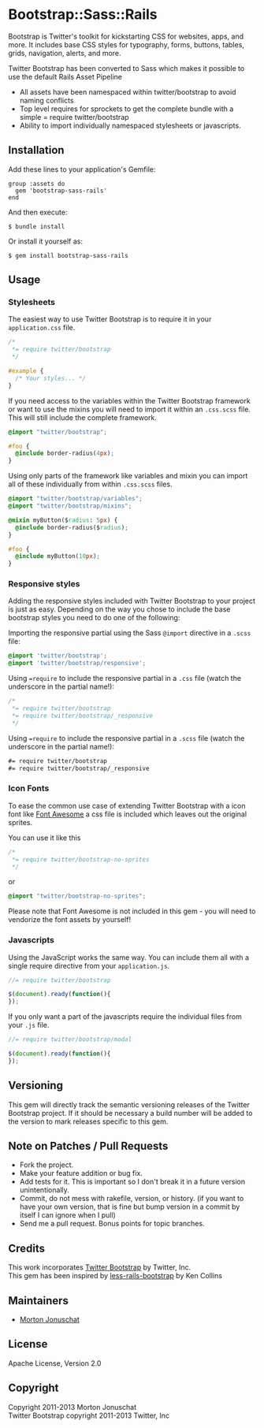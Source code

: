 # Bootstrap::Sass::Rails

Bootstrap is Twitter's toolkit for kickstarting CSS for websites, apps, and more.
It includes base CSS styles for typography, forms, buttons, tables, grids, navigation, alerts, and more.

Twitter Bootstrap has been converted to Sass which makes it possible to use the default Rails Asset Pipeline

* All assets have been namespaced within twitter/bootstrap to avoid naming conflicts
* Top level requires for sprockets to get the complete bundle with a
  simple = require twitter/bootstrap
* Ability to import individually namespaced stylesheets or javascripts.

## Installation

Add these lines to your application's Gemfile:

    group :assets do
      gem 'bootstrap-sass-rails'
    end

And then execute:

    $ bundle install

Or install it yourself as:

    $ gem install bootstrap-sass-rails

## Usage

### Stylesheets

The easiest way to use Twitter Bootstrap is to require it in your `application.css` file.

```css
/*
 *= require twitter/bootstrap
 */

#example {
  /* Your styles... */
}
```

If you need access to the variables within the Twitter Bootstrap framework or want to use the mixins you
will need to import it within an `.css.scss` file. This will still include the complete framework.

```css
@import "twitter/bootstrap";

#foo {
  @include border-radius(4px);
}
```

Using only parts of the framework like variables and mixin you can import all of these individually from
within `.css.scss` files.

```css
@import "twitter/bootstrap/variables";
@import "twitter/bootstrap/mixins";

@mixin myButton($radius: 5px) {
  @include border-radius($radius);
}

#foo {
  @include myButton(10px);
}
```
### Responsive styles

Adding the responsive styles included with Twitter Bootstrap to your project is just as easy.
Depending on the way you chose to include the base bootstrap styles you need to do one of the following:

Importing the responsive partial using the Sass `@import` directive in a `.scss` file:

```scss
@import 'twitter/bootstrap';
@import 'twitter/bootstrap/responsive';
```

Using `=require` to include the responsive partial in a `.css` file (watch the underscore in the partial name!):
```css
/*
 *= require twitter/bootstrap
 *= require twitter/bootstrap/_responsive
 */
```

Using `=require` to include the responsive partial in a `.scss` file (watch the underscore in the partial name!):
```scss
#= require twitter/bootstrap
#= require twitter/bootstrap/_responsive
```

### Icon Fonts

To ease the common use case of extending Twitter Bootstrap with a icon
font like [Font Awesome](http://fortawesome.github.com/Font-Awesome/) a
css file is included which leaves out the original sprites.

You can use it like this

```css
/*
 *= require twitter/bootstrap-no-sprites
 */
```

or

```css
@import "twitter/bootstrap-no-sprites";
```

Please note that Font Awesome is not included in this gem - you will
need to vendorize the font assets by yourself!

### Javascripts

Using the JavaScript works the same way. You can include them all with a
single require directive from your `application.js`.

```javascript
//= require twitter/bootstrap

$(document).ready(function(){
});
```

If you only want a part of the javascripts require the individual files
from your `.js` file.

```javascript
//= require twitter/bootstrap/modal

$(document).ready(function(){
});
```

## Versioning

This gem will directly track the semantic versioning releases of the Twitter Bootstrap project.
If it should be necessary a build number will be added to the version to
mark releases specific to this gem.

## Note on Patches / Pull Requests

* Fork the project.
* Make your feature addition or bug fix.
* Add tests for it. This is important so I don't break it in a future version unintentionally.
* Commit, do not mess with rakefile, version, or history.
  (if you want to have your own version, that is fine but bump version in a commit by itself I can ignore when I pull)
* Send me a pull request. Bonus points for topic branches.

## Credits

This work incorporates [Twitter Bootstrap](https://github.com/twitter/bootstrap) by Twitter, Inc.  
This gem has been inspired by [less-rails-bootstrap](https://github.com/metaskills/less-rails-bootstrap) by Ken Collins

## Maintainers

* [Morton Jonuschat](https://github.com/yabawock)

## License

Apache License, Version 2.0

## Copyright

Copyright 2011-2013 Morton Jonuschat  
Twitter Bootstrap copyright 2011-2013 Twitter, Inc  
